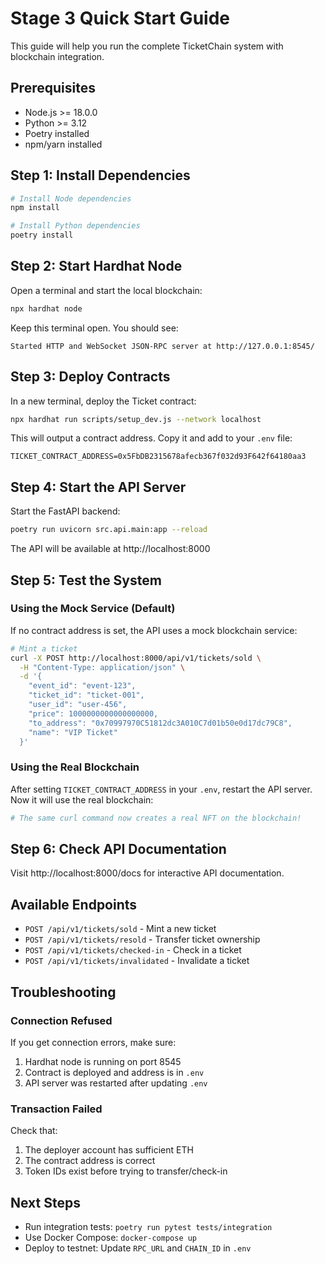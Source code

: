 # Stage 3 Quick Start Guide

This guide will help you run the complete TicketChain system with blockchain integration.

## Prerequisites

- Node.js >= 18.0.0
- Python >= 3.12
- Poetry installed
- npm/yarn installed

## Step 1: Install Dependencies

```bash
# Install Node dependencies
npm install

# Install Python dependencies
poetry install
```

## Step 2: Start Hardhat Node

Open a terminal and start the local blockchain:

```bash
npx hardhat node
```

Keep this terminal open. You should see:
```
Started HTTP and WebSocket JSON-RPC server at http://127.0.0.1:8545/
```

## Step 3: Deploy Contracts

In a new terminal, deploy the Ticket contract:

```bash
npx hardhat run scripts/setup_dev.js --network localhost
```

This will output a contract address. Copy it and add to your `.env` file:
```
TICKET_CONTRACT_ADDRESS=0x5FbDB2315678afecb367f032d93F642f64180aa3
```

## Step 4: Start the API Server

Start the FastAPI backend:

```bash
poetry run uvicorn src.api.main:app --reload
```

The API will be available at http://localhost:8000

## Step 5: Test the System

### Using the Mock Service (Default)

If no contract address is set, the API uses a mock blockchain service:

```bash
# Mint a ticket
curl -X POST http://localhost:8000/api/v1/tickets/sold \
  -H "Content-Type: application/json" \
  -d '{
    "event_id": "event-123",
    "ticket_id": "ticket-001",
    "user_id": "user-456",
    "price": 1000000000000000000,
    "to_address": "0x70997970C51812dc3A010C7d01b50e0d17dc79C8",
    "name": "VIP Ticket"
  }'
```

### Using the Real Blockchain

After setting `TICKET_CONTRACT_ADDRESS` in your `.env`, restart the API server. Now it will use the real blockchain:

```bash
# The same curl command now creates a real NFT on the blockchain!
```

## Step 6: Check API Documentation

Visit http://localhost:8000/docs for interactive API documentation.

## Available Endpoints

- `POST /api/v1/tickets/sold` - Mint a new ticket
- `POST /api/v1/tickets/resold` - Transfer ticket ownership
- `POST /api/v1/tickets/checked-in` - Check in a ticket
- `POST /api/v1/tickets/invalidated` - Invalidate a ticket

## Troubleshooting

### Connection Refused
If you get connection errors, make sure:
1. Hardhat node is running on port 8545
2. Contract is deployed and address is in `.env`
3. API server was restarted after updating `.env`

### Transaction Failed
Check that:
1. The deployer account has sufficient ETH
2. The contract address is correct
3. Token IDs exist before trying to transfer/check-in

## Next Steps

- Run integration tests: `poetry run pytest tests/integration`
- Use Docker Compose: `docker-compose up`
- Deploy to testnet: Update `RPC_URL` and `CHAIN_ID` in `.env`